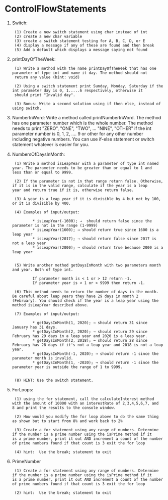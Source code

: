 # ControlFlowStatements

1. Switch:

        (1) Create a new switch statement using char instead of int
        (2) create a new char variable
        (3) create a switch statement testing for A, B, C, D, or E
        (4) display a message if any of these are found and then break
        (5) Add a default which displays a message saying not found

2. printDayOfTheWeek:

        (1) Write a method with the name printDayOfTheWeek that has one parameter of type int and name it day. The method should not  
        return any value (hint: void)
        
        (2) Using a switch statement print Sunday, Monday, Saturday if the int parameter day is 0, 1.....6 respectively, otherwise it   
        should print "Invalid day".

        (3) Bonus: Write a second solution using if then else, instead of using switch.

3. NumberInWord: Write a method called printNumberInWord. The method has one parameter number which is the whole number. The method needs to print "ZERO", "ONE", "TWO", ... "NINE", "OTHER" if the int parameter number is 0, 1, 2, .... 9 or other for any other number including negative numbers. You can use if-else statement or switch statement whatever is easier for you.

4. NumbersOfDaysInMonth: 

        (1) Write a method isLeapYear with a parameter of type int named year. The parameter needs to be greater than or equal to 1 and         less than or equal to 9999.
        
        (2) If the parameter is not in that range return false. Otherwise, if it is in the valid range, calculate if the year is a leap         year and return true if it is, otherwise return false. 

        (3) A year is a leap year if it is divisible by 4 but not by 100, or it is divisible by 400.

        (4) Examples of input/output:

                * isLeapYear(-1600); →  should return false since the parameter is not in the range (1-9999)
                * isLeapYear(1600); → should return true since 1600 is a leap year
                * isLeapYear(2017); → should return false since 2017 is not a leap year
                * isLeapYear(2000); → should return true because 2000 is a leap year 


        (5) Write another method getDaysInMonth with two parameters month and year. Both of type int.

                If parameter month is < 1 or > 12 return -1. 
                If parameter year is < 1 or > 9999 then return -1.

        (6) This method needs to return the number of days in the month. Be careful about leap years they have 29 days in month 2               (February). You should check if the year is a leap year using the method isLeapYear described above.

        (7) Examples of input/output:

                * getDaysInMonth(1, 2020); → should return 31 since January has 31 days.
                * getDaysInMonth(2, 2020); → should return 29 since February has 29 days in a leap year and 2020 is a leap year.
                * getDaysInMonth(2, 2018); → should return 28 since February has 28 days if it's not a leap year and 2018 is not a leap                 year.
                * getDaysInMonth(-1, 2020); → should return -1 since the parameter month is invalid.
                * getDaysInMonth(1, -2020); → should return -1 since the parameter year is outside the range of 1 to 9999.


        (8) HINT: Use the switch statement.

5. ForLoops:

        (1) using the for statement, call the calculateInterest method with the amount of 10000 with an interestRate of 2,3,4,5,6,7, and         8 and print the results to the console window.

        (2) How would you modify the for loop above to do the same thing as shown but to start from 8% and work back to 2%

        (3) Create a for statement using any range of numbers. Determine if the number is a prime number using the isPrime method if it         is a prime number, print it out AND increment a count of the number of prime numbers found if that count is 3 exit the for loop
        
        (4) hint:  Use the break; statement to exit

6. PrimeNumber

        (1) Create a for statement using any range of numbers. Determine if the number is a prime number using the isPrime method if it         is a prime number, print it out AND increment a count of the number of prime numbers found if that count is 3 exit the for loop
        
        (2) hint:  Use the break; statement to exit
        
